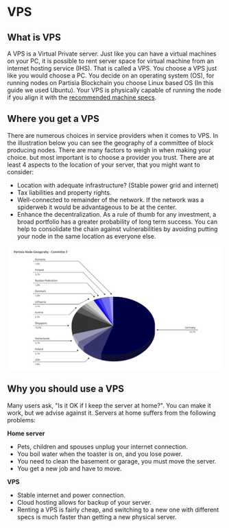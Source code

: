 # VPS


## What is VPS

A VPS is a Virtual Private server. Just like you can have a virtual machines on your PC, it is possible to rent server space for virtual machine from an internet hosting service (IHS). That is called a VPS. You choose a VPS just like you would choose a PC. You decide on an operating system (OS), for running nodes on Partisia Blockchain you choose Linux based OS (In this guide we used Ubuntu).
Your VPS is physically capable of running the node if you align it with the [recommended machine specs](../node-operations/recommended-hardware-and-software.md).

## Where you get a VPS

There are numerous choices in service providers when it comes to VPS. In the illustration below you can see the geography of a committee of block producing nodes. There are many factors to weigh in when making your choice. but most important is to choose a provider you trust. There are at least 4 aspects to the location of your server, that you might want to consider:

- Location with adequate infrastructure? (Stable power grid and internet)
- Tax liabilities and property rights.
- Well-connected to remainder of the network. If the network was a spiderweb it would be advantageous to be at the center.
- Enhance the decentralization. As a rule of thumb for any investment, a broad portfolio has a greater probability of long term success. You can help to consolidate the chain against vulnerabilities by avoiding putting your node in the same location as everyone else. 

![Node_geography](node_geography.png)

## Why you should use a VPS

Many users ask, "Is it OK if I keep the server at home?". You can make it work, but we advise against it. Servers at home suffers from the following problems:

**Home server**  

- Pets, children and spouses unplug your internet connection.   
- You boil water when the toaster is on, and you lose power.   
- You need to clean the basement or garage, you must move the server.   
- You get a new job and have to move.   

**VPS**  

- Stable internet and power connection.   
- Cloud hosting allows for backup of your server.   
- Renting a VPS is fairly cheap, and switching to a new one with different specs is much faster than getting a new physical server.   

